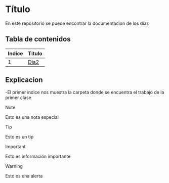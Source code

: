 # Título
En este repositorio se puede encontrar la documentacion de los dias 

## Tabla de contenidos
| Indice | Titulo  |
|--|--|
| 1 | [Dia2](Dia2) |



## Explicacion
-El primer indice nos muestra la carpeta donde se encuentra el trabajo de la primer clase


> [!NOTE]
>Esto es una nota especial

> [!TIP]
> Esto es un tip

> [!IMPORTANT]  
> Esto es información importante

> [!WARNING]  
> Esto es una alerta
